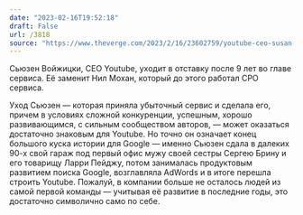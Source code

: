 ```yaml
---
date: "2023-02-16T19:52:18"
draft: False
url: /3818
source: "https://www.theverge.com/2023/2/16/23602759/youtube-ceo-susan-wojcicki-stepping-down-neal-mohan-google"
---
```


Сьюзен Войжицки, CEO Youtube, уходит в отставку после 9 лет во главе сервиса. Её заменит Нил Мохан, который до этого работал CPO сервиса. 

Уход Сьюзен — которая приняла убыточный сервис и сделала его, причем в условиях сложной конкуренции, успешным, хорошо развивающимся, с сильным сообществом авторов, — может оказаться достаточно знаковым для Youtube. Но точно он означает конец большого куска истории для Google — именно Сьюзен сдала в далеких 90-х свой гараж под первый офис мужу своей сестры Сергею Брину и его товарищу Ларри Пейджу, потом занималась продуктовым развитием поиска Google, возглавляла AdWords и в итоге перешла строить Youtube. Пожалуй, в компании больше не осталось людей из самой первой команды — учитывая её развитие в последние годы, это достаточно символично само по себе.
